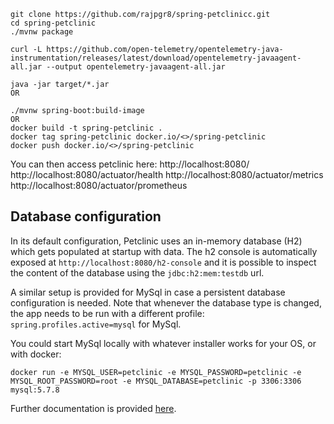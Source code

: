 

```
git clone https://github.com/rajpgr8/spring-petclinicc.git
cd spring-petclinic
./mvnw package

curl -L https://github.com/open-telemetry/opentelemetry-java-instrumentation/releases/latest/download/opentelemetry-javaagent-all.jar --output opentelemetry-javaagent-all.jar

java -jar target/*.jar
OR

./mvnw spring-boot:build-image
OR
docker build -t spring-petclinic .
docker tag spring-petclinic docker.io/<>/spring-petclinic 
docker push docker.io/<>/spring-petclinic
```

You can then access petclinic here: http://localhost:8080/
http://localhost:8080/actuator/health
http://localhost:8080/actuator/metrics
http://localhost:8080/actuator/prometheus

## Database configuration

In its default configuration, Petclinic uses an in-memory database (H2) which
gets populated at startup with data. The h2 console is automatically exposed at `http://localhost:8080/h2-console`
and it is possible to inspect the content of the database using the `jdbc:h2:mem:testdb` url.
 
A similar setup is provided for MySql in case a persistent database configuration is needed. Note that whenever the database type is changed, the app needs to be run with a different profile: `spring.profiles.active=mysql` for MySql.

You could start MySql locally with whatever installer works for your OS, or with docker:

```
docker run -e MYSQL_USER=petclinic -e MYSQL_PASSWORD=petclinic -e MYSQL_ROOT_PASSWORD=root -e MYSQL_DATABASE=petclinic -p 3306:3306 mysql:5.7.8
```

Further documentation is provided [here](https://github.com/spring-projects/spring-petclinic/blob/main/src/main/resources/db/mysql/petclinic_db_setup_mysql.txt).

